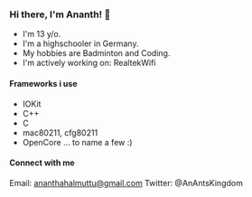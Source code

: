 ### Hi there, I'm Ananth! 👋

 - I'm 13 y/o.
 - I'm a highschooler in Germany.
 - My hobbies are Badminton and Coding.
 - I'm actively working on: RealtekWifi
 
 #### Frameworks i use
 
 - IOKit
 - C++
 - C
 - mac80211, cfg80211
 - OpenCore
 ... to name a few :)
 
 #### Connect with me 
 
 Email: ananthahalmuttu@gmail.com
 Twitter: @AnAntsKingdom
